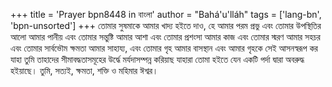 +++
title = 'Prayer bpn8448 in বাংলা'
author = "Bahá'u'lláh"
tags = ['lang-bn', 'bpn-unsorted']
+++
তোমার সুষমাকে আমার খাদ্য হইতে দাও, হে আমার পরম প্রভু এবং তোমার উপস্থিতির আলো আমার পানীয় এবং তোমার সন্তুষ্টি আমার আশা এবং তোমার প্রশংসা আমার কাজ এবং তোমার স্মরণ আমার সহচর এবং তোমার সার্বভৌম ক্ষমতা আমার সাহায্য, এবং তোমার গৃহ আমার বাসস্থান এবং আমার গৃহকে সেই আসনস্বরূপ কর যাহা তুমি তাহাদের সীমাবদ্ধতাসমূহের উর্দ্ধে মর্যদাসম্পন্ন করিয়াছ যাহারা তোমা হইতে যেন একটি পর্দা দ্বারা অবরুদ্ধ হইয়াছে। 
	তুমি, সত্যই, ক্ষমতা, শক্তি ও মহিমার ঈশ্বর।
